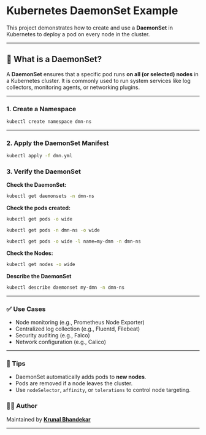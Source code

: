 # Kubernetes DaemonSet Example

This project demonstrates how to create and use a **DaemonSet** in Kubernetes to deploy a pod on every node in the cluster.

---

## 🧾 What is a DaemonSet?

A **DaemonSet** ensures that a specific pod runs **on all (or selected) nodes** in a Kubernetes cluster. It is commonly used to run system services like log collectors, monitoring agents, or networking plugins.

---

### 1. Create a Namespace

```bash
kubectl create namespace dmn-ns
```

---

### 2. Apply the DaemonSet Manifest

```bash
kubectl apply -f dmn.yml
```

### 3. Verify the DaemonSet

**Check the DaemonSet:**

```bash
kubectl get daemonsets -n dmn-ns
```

**Check the pods created:**

```bash
kubectl get pods -o wide
```

```bash
kubectl get pods -n dmn-ns -o wide
```

```bash
kubectl get pods -o wide -l name=my-dmn -n dmn-ns
```

**Check the Nodes:**

```bash
kubectl get nodes -o wide
```

**Describe the DaemonSet**

```bash
kubectl describe daemonset my-dmn -n dmn-ns
```

---

### ✅ Use Cases

- Node monitoring (e.g., Prometheus Node Exporter)
- Centralized log collection (e.g., Fluentd, Filebeat)
- Security auditing (e.g., Falco)
- Network configuration (e.g., Calico)

---

### 🧠 Tips

- DaemonSet automatically adds pods to **new nodes**.
- Pods are removed if a node leaves the cluster.
- Use `nodeSelector`, `affinity`, or `tolerations` to control node targeting.

### 👨‍💻 Author

Maintained by **[Krunal Bhandekar](https://www.linkedin.com/in/krunal-bhandekar/)**

---
